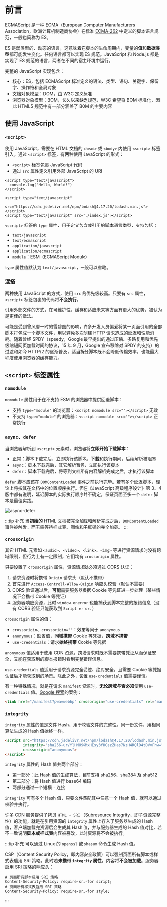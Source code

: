 # 前言

ECMAScript 是一种 ECMA（European Computer Manufacturers Association，欧洲计算机制造商协会）在标准 [ECMA-262](https://262.ecma-international.org/) 中定义的脚本语言规范，一般也简称为 ES。

ES 是弱类型的、动态的语言，这意味着在脚本的生命周期内，变量的**值**和**数据类型**都可能发生变化。任何语言都可以实现 ES 规范。JavaScript 和 Node.js 都是实现了 ES 规范的语言，两者在不同的宿主环境中运行。

完整的 JavaScript 实现包含：
- 核心：ES，包括 ECMAScript 标准定义的语法、类型、语句、关键字、保留字、操作符和全局对象
- 文档对象模型：DOM，由 W3C 定义标准
- 浏览器对象模型：BOM，长久以来缺乏规范，W3C 希望将 BOM 标准化，因此 HTML5 规范中有一部分涵盖了 BOM 的主要内容


## 使用 JavaScript

### `<script>`

使用 JavaScript，需要在 HTML 文档的 `<head>` 或 `<body>` 内使用 `<script>` 标签引入。通过 `<script>` 标签，有两种使用 JavaScript 的形式：
- `<script>` 标签包裹 JavaScript 代码
- 通过 `src` 属性定义引用外部 JavaScript 的 URI

```JS
<script type="text/javascript">
  console.log("Hello, World!")
</script>
```

```JS
<script type="text/javascript"
        src="https://cdn.jsdelivr.net/npm/lodash@4.17.20/lodash.min.js">
</script>
<script type="text/javascript" src="./index.js"></script>
```

`<script>` 标签的 `type` 属性，用于定义包含或引用的脚本语言类型，支持包括：
- `text/javascript`
- `text/ecmascript`
- `application/javascript`
- `application/ecmascript`
- `module`：ESM（ECMAScript Module）

`type` 属性值默认为 `text/javascript`，一般可以省略。

### 混搭

两种使用 JavaScript 的方式，使用 `src` 的优先级较高。只要有 `src` 属性，`<script>` 标签包裹的代码将**不会执行**。

引用外部文件的方式，在可维护性，缓存和适应未来等方面有更大的优势，被认为是更佳的做法。

可能是受到曾风靡一时的雪碧图的影响，许多开发人员偏爱将某一页面引用的全部脚本打包成一个脚本文件，用以避免多次创建 HTTP 请求造成的延迟和性能消耗。随着曾经 SPDY（speedy，Google 最早提出的通过压缩、多路复用和优先级缩短网页加载时间的协议，15 年 9 月，Google 宣布移除对 SPDY 的支持）的过渡和如今 HTTP/2 的逐渐普及，适当拆分脚本既不会降低传输效率，也能最大程度使用浏览器的缓存能力。

## `<script>` 标签属性

### `nomodule`

`nomodule` 属性用于在不支持 ESM 的浏览器中提供回退脚本：
- 支持 `type="module"` 的浏览器：`<script nomodule src=""></script>` 无效
- 不支持 `type="module"` 的浏览器：`<script nomodule src=""></script>` 正常执行

### `async`、`defer`

当浏览器解析到 `<script>` 元素时，浏览器将**立即开始下载脚本**：
- 正常：脚本下载完后，立即执行该脚本。**下载**和执行期间，后续解析被阻塞
- `async`：脚本下载完后，其它解析暂停，立即执行该脚本
- `defer`：脚本下载完后，将等到文档所有内容解析完成之后，才执行该脚本

`defer` 脚本应该在 `DOMContentLoaded` 事件之前执行完毕。若有多个延迟脚本，理论上将按其在文档中的位置顺序执行。但在《JavaScript 高级程序设计》第 3、4 版中都有说明，延迟脚本的实际执行顺序并不确定，保证页面至多一个 `defer` 脚本是最佳实践。

![async-defer](/ES核心-前言/async-defer.jpg)

:::tip 补充
当**初始的** HTML 文档被完全加载和解析完成之后，`DOMContentLoaded` 事件被触发，而无需等待样式表、图像和子框架的完全加载。
:::

### `crossorigin`

其它 HTML 元素如 `<audio>`、`<video>`、`<link>`、`<img>` 等进行资源请求时没有跨域限制，但行为上有一定限制，它们均有 `crossorigin` 属性。

只要设置了 `crossorigin` 属性，资源请求就必须通过 CORS 认证：
1. 请求资源时将携带 `Origin` 请求头（默认不携带）
2. 首先进行 `Access-Controll-Allow-Origin` 响应头校验（默认不需要）
3. CORS 验证通过后，**可能**需要服务器根据 Cookie 等凭证进一步处理（某些情况下会携带 Cookie 等凭证）
4. 服务器响应资源，此时 `window.onerror` 也能捕获到脚本完整的报错信息（没有 CORS 验证只能获取到 `Script error.`） 

`crossorigin` 属性的值：
- `crossorigin`、`crossorigin=""`：效果等同于 `anonymous`
- `anonymous`：缺省值，**同域携带** Cookie 等凭据，**跨域不携带**
- `use-credentials`：请求**始终携带** Cookie 等凭据

`anonymous` 值适用于使用 CDN 资源，跨域请求时既不需要携带凭证从而保证安全，又能在获取到的脚本报错时看到完整错误信息。

`use-credentials` 值适用于请求资源完全受控、绝对安全，且需要 Cookie 等凭据认证后才能获取到的场景。除此之外，设置 `use-credentials` 值需要谨慎。

有一种特殊情况，就是在请求 `manifest` 资源时，**无论跨域与否必须**使用 `use-credentials` 值。[Google 搜索](https://www.google.com/)的案例：

```HTML
<link href="/manifest?pwa=webhp" crossorigin="use-credentials" rel="manifest">
```

### `integrity`

`integrity` 属性的值是文件 Hash，用于校验文件的完整性。同一份文件，用相同算法生成的 Hash 值始终一样。

```HTML
<script src="https://cdn.jsdelivr.net/npm/lodash@4.17.20/lodash.min.js" 
        integrity="sha256-ur/YlHMU96MxHEsy3fHGszZHas7NzH4RQlD4tDVvFhw=" 
        crossorigin="anonymous">
</script>
```

`integrity` 属性的 Hash 值共两个部分：
- 第一部分：此 Hash 值的生成算法，目前支持 sha256、sha384 及 sha512
- 第二部分：将 Hash 值进行 base64 编码
- 两部分通过一个短横 `-` 连接


`integrity` 可有多个 Hash 值，只要文件匹配其中任意一个 Hash 值，就可以通过校验并执行。

许多 CDN 服务提供了拷贝 `HTML + SRI` （Subresource Integrity，即子资源完整性）的功能，就是在引用资源的 `integrity` 属性上存入了服务器生成的 Hash 值，客户端加载完资源后会生成其 Hash 值，并与服务器生成的 Hash 值对比，若不一致说明**脚本或样式表**内容被篡改，此时资源将不会被执行。

:::tip 补充
可以通过 Linux 的 `openssl` 或 `shasum` 命令生成 Hash 值。

CSP（Content Security Policy，即内容安全政策）可以强制页面所有脚本或样式表启用 SRI 策略。此时若**未携带 `integrity` 属性**，内容将**不会被加载**。服务器启用 SRI 策略的响应头：

```HTTP
# 页面所有脚本启用 SRI 策略
Content-Security-Policy: require-sri-for script;
# 页面所有样式表启用 SRI 策略
Content-Security-Policy: require-sri-for style;
```
:::

